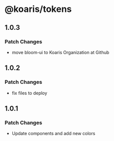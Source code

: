 # @koaris/tokens

## 1.0.3

### Patch Changes

- move bloom-ui to Koaris Organization at Github

## 1.0.2

### Patch Changes

- fix files to deploy

## 1.0.1

### Patch Changes

- Update components and add new colors
